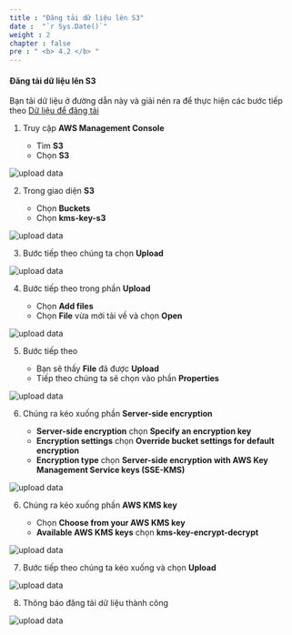 ```yaml
---
title : "Đăng tải dữ liệu lên S3"
date :  "`r Sys.Date()`" 
weight : 2 
chapter : false
pre : " <b> 4.2 </b> "
---
```


#### Đăng tải dữ liệu lên S3

Bạn tải dữ liệu ở đường dẫn này và giải nén ra để thực hiện các bước tiếp theo [Dữ liệu để đăng tải](https://github.com/phuctruongquang/aws-fcj-workshop02/blob/main/DATA.rar)

1. Truy cập **AWS Management Console**

   - Tìm **S3**
   - Chọn **S3**

![upload data](/aws-fcj-workshop02/images/4.create-s3/4.2upload-data/0001.png?width=90pc)

2. Trong giao diện **S3**

   - Chọn **Buckets**
   - Chọn **kms-key-s3**
  
![upload data](/aws-fcj-workshop02/images/4.create-s3/4.2upload-data/0002.png?width=90pc)

3. Bước tiếp theo chúng ta chọn **Upload**

![upload data](/aws-fcj-workshop02/images/4.create-s3/4.2upload-data/0003.png?width=90pc)

4. Bước tiếp theo trong phần **Upload**

    - Chọn **Add files**
    - Chọn **File** vừa mới tải về và chọn **Open**

![upload data](/aws-fcj-workshop02/images/4.create-s3/4.2upload-data/0004.png?width=90pc)

5. Bước tiếp theo

    - Bạn sẽ thấy **File** đã được **Upload**
    - Tiếp theo chúng ta sẽ chọn vào phần **Properties**

![upload data](/aws-fcj-workshop02/images/4.create-s3/4.2upload-data/0006.png?width=90pc)

6. Chúng ra kéo xuống phần **Server-side encryption**

    - **Server-side encryption** chọn **Specify an encryption key**
    - **Encryption settings** chọn **Override bucket settings for default encryption**
    - **Encryption type** chọn **Server-side encryption with AWS Key Management Service keys (SSE-KMS)**

![upload data](/aws-fcj-workshop02/images/4.create-s3/4.2upload-data/0007.png?width=90pc)

6. Chúng ra kéo xuống phần **AWS KMS key**

    - Chọn **Choose from your AWS KMS key**
    - **Available AWS KMS keys** chọn **kms-key-encrypt-decrypt**

![upload data](/aws-fcj-workshop02/images/4.create-s3/4.2upload-data/0008.png?width=90pc)

7. Bước tiếp theo chúng ta kéo xuống và chọn **Upload**

![upload data](/aws-fcj-workshop02/images/4.create-s3/4.2upload-data/0009.png?width=90pc)

8. Thông báo đăng tải dữ liệu thành công

![upload data](/aws-fcj-workshop02/images/4.create-s3/4.2upload-data/0010.png?width=90pc)


